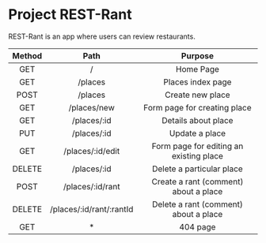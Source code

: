 # Project REST-Rant

REST-Rant is an app where users can review restaurants.

| Method       | Path                     | Purpose                                 |
| :---:        | :---:                    | :---:                                   |
| GET          | /                        | Home Page                               |
| GET          | /places                  | Places index page                       |
| POST         | /places                  | Create new place                        |
| GET          | /places/new              | Form page for creating place            |
| GET          | /places/:id              | Details about place                     |
| PUT          | /places/:id              | Update a place                          |
| GET          | /places/:id/edit         | Form page for editing an existing place |
| DELETE       | /places/:id              | Delete a particular place               |
| POST         | /places/:id/rant         | Create a rant (comment) about a place   |
| DELETE       | /places/:id/rant/:rantId | Delete a rant (comment) about a place   |
| GET          | *                        | 404 page                                |